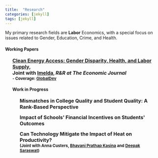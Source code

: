 ```yaml
---
title:  "Research"
categories: [jekyll]
tags: [jekyll]
---
```

<p> My primary research fields are <b>Labor</b> Economics, with a special focus on issues related to Gender, Education, Crime, and Health. 

<h4 id="working-papers"><strong>Working Papers</strong></h4>
<ul>
<p><b><font size="3"><a href="https://e-archivo.uc3m.es/bitstream/handle/10016/29397/we1919.pdf?sequence=1" target="_blank">Clean Energy Access: Gender Disparity, Health, and Labor Supply, </a></font> <br/><font size="3">Joint with <a href="https://sites.google.com/a/hawaii.edu/imelda/" target="_blank">Imelda</a></font>, <em><font size="3">R&R at <span style="font-weight:bold">The Economic Journal</span></font></em>
<br/><font size="2"> - Coverage: <a href="https://www.globaldev.blog/blog/improving-women’s-health-and-economic-outcomes-access-clean-energy">GlobalDev</a></font>
<!--<details><summary>Abstract:</summary><font size="2"><p>Women are known to bear the largest share of health, time and labor supply burden associated with a lack of modern energy. In this paper, we study the impact of clean energy access on adult health and labor supply outcomes by exploiting a nationwide rollout of clean cooking fuel program in Indonesia. This program led to a large-scale fuel switching, from kerosene, a dirty fuel, to liquid petroleum gas, a significantly cleaner and efficient cooking fuel than kerosene. Using rich longitudinal survey data from the Indonesia Family Life Survey and the staggered structure of the program roll-out, we find that access to clean cooking led to a significant improvement in women's health, particularly among those who spend most of their time indoors doing housework. We also find an increase in the labor supplied by these women on both intensive and extensive margins, suggesting that having clean and efficient cooking fuel may not only improved women's health but also improve their productivity, subsequently allowing them to supply more market labor. For men, we find an increase in the labor supplied only along the intensive margin, with a higher increase among men in households where women accrued the largest health and labor benefits from the program. These results highlight the role of clean energy in reducing gender-disparity in health and labor participation and point to the existence of positive externality from improved health and productivity of women on other members of the household.</p></font></details></b></p> 
</ul>-->

  
  
<h4 id="work-in-progress"><strong>Work in Progress</strong></h4>
<ul>
<p><b><font size="3">Mismatches in College Quality and Student Quality: A Rank-Based Perspective </font> </b></p>
  
<p><b><font size="3">Impact of Schools' Financial Incentives on Students' Outcomes </font></b></p>
  
<p><b><font size="3">Can Technology Mitigate the Impact of Heat on Productivity? </font><br/><font size="2">(Joint with Anna Custers, <a href="https://www.poverty-action.org/people/bhavani-prathap-kasina" target="_blank">Bhavani Prathap Kasina</a> and <a href="https://sites.google.com/view/deepak-saraswat/home?authuser=0" target="_blank">Deepak Saraswat</a>)</font></b></p> 

</ul> 

